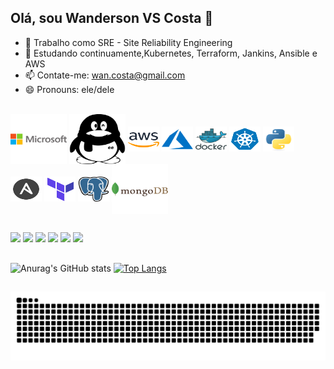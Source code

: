 ## Olá, sou Wanderson VS Costa 👋

- 🔭 Trabalho como SRE - Site Reliability Engineering 
- 🌱 Estudando continuamente,Kubernetes, Terraform, Jankins, Ansible e AWS
- 📫 Contate-me: wan.costa@gmail.com
- 😄 Pronouns: ele/dele

<div style="display: inline_block"><br>
  <img align="center" alt="Rafa-Js" height="80" width="90" src="https://raw.githubusercontent.com/wancosta/wancosta/refs/heads/main/icons/microsoft-logo-svgrepo-com.svg">
  <img align="center" alt="Rafa-Ts" height="80" width="90" src="https://raw.githubusercontent.com/wancosta/wancosta/refs/heads/main/icons/qq-icon-logo-svgrepo-com.svg">
  <img align="center" alt="Rafa-React" height="40" width="50" src="https://raw.githubusercontent.com/wancosta/wancosta/refs/heads/main/icons/icons8-aws.svg">
  <img align="center" alt="Rafa-HTML" height="40" width="50" src="https://raw.githubusercontent.com/wancosta/wancosta/refs/heads/main/icons/azure-1-logo-svgrepo-com.svg">
  <img align="center" alt="Rafa-CSS" height="40" width="50" src="https://raw.githubusercontent.com/wancosta/wancosta/refs/heads/main/icons/docker-logo-svgrepo-com.svg">
  <img align="center" alt="Rafa-Csharp" height="40" width="50" src="https://raw.githubusercontent.com/wancosta/wancosta/refs/heads/main/icons/icons8-kubernetes.svg">
  <img align="center" alt="Rafa-Python" height="40" width="50" src="https://raw.githubusercontent.com/devicons/devicon/master/icons/python/python-original.svg">
  <img align="center" alt="Rafa-Python" height="40" width="50" src="https://raw.githubusercontent.com/wancosta/wancosta/refs/heads/main/icons/icons8-ansible.svg">
  <img align="center" alt="Rafa-Python" height="40" width="50" src="https://raw.githubusercontent.com/wancosta/wancosta/refs/heads/main/icons/icons8-terraformar.svg">
  <img align="center" alt="Rafa-Python" height="40" width="50" src="https://raw.githubusercontent.com/wancosta/wancosta/refs/heads/main/icons/postgresql-logo-svgrepo-com.svg">
  <img align="center" alt="Rafa-Python" height="80" width="90" src="https://raw.githubusercontent.com/wancosta/wancosta/refs/heads/main/icons/mongodb-logo-svgrepo-com.svg">
</div>

##

<div> 
  <a href="https://www.youtube.com/@wancosta" target="_blank"><img src="https://img.shields.io/badge/YouTube-FF0000?style=for-the-badge&logo=youtube&logoColor=white" target="_blank"></a>
  <a href="https://www.linkedin.com/in/wanderson-vs-costa/" target="_blank"><img src="https://img.shields.io/badge/-Instagram-%23E4405F?style=for-the-badge&logo=instagram&logoColor=white" target="_blank"></a>
 	<a href="https://www.linkedin.com/in/wanderson-vs-costa/" target="_blank"><img src="https://img.shields.io/badge/Twitch-9146FF?style=for-the-badge&logo=twitch&logoColor=white" target="_blank"></a>
  <a href="https://www.linkedin.com/in/wanderson-vs-costa/" target="_blank"><img src="https://img.shields.io/badge/Discord-7289DA?style=for-the-badge&logo=discord&logoColor=white" target="_blank"></a> 
  <a href = "mailto:wan.costa@gmail.com"><img src="https://img.shields.io/badge/-Gmail-%23333?style=for-the-badge&logo=gmail&logoColor=white" target="_blank"></a>
  <a href="https://www.linkedin.com/in/wanderson-vs-costa/" target="_blank"><img src="https://img.shields.io/badge/-LinkedIn-%230077B5?style=for-the-badge&logo=linkedin&logoColor=white" target="_blank"></a> 
</div>

##

![Anurag's GitHub stats](https://github-readme-stats.vercel.app/api?username=wancosta&show_icons=true&theme=radical)
[![Top Langs](https://github-readme-stats.vercel.app/api/top-langs/?username=wancosta&layout=compact)](https://github.com/anuraghazra/github-readme-stats)

##

<picture>
  <source media="(prefers-color-scheme: dark)" srcset="https://raw.githubusercontent.com/platane/platane/output/github-contribution-grid-snake-dark.svg">
  <source media="(prefers-color-scheme: light)" srcset="https://raw.githubusercontent.com/platane/platane/output/github-contribution-grid-snake.svg">
  <img alt="github contribution grid snake animation" src="https://raw.githubusercontent.com/platane/platane/output/github-contribution-grid-snake.svg">
</picture>


